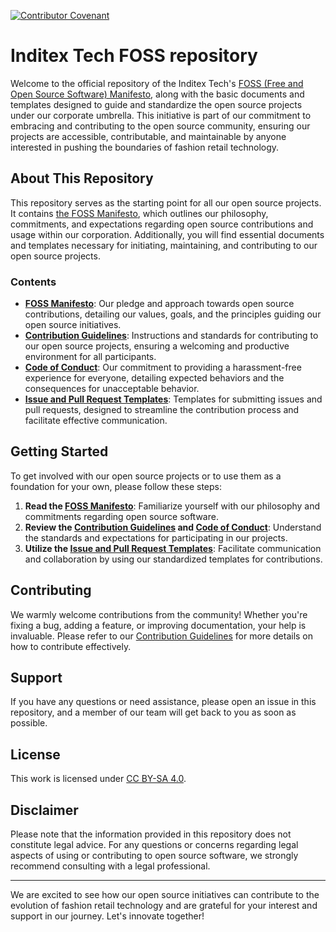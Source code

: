 <!--
SPDX-FileCopyrightText: 2024 Industria de Diseño Textil S.A. INDITEX

SPDX-License-Identifier: CC-BY-SA-4.0
-->
[![Contributor Covenant](https://img.shields.io/badge/Contributor%20Covenant-2.1-4baaaa.svg)](code_of_conduct.md)

# Inditex Tech FOSS repository

Welcome to the official repository of the Inditex Tech's [FOSS (Free and Open Source Software) Manifesto](./ITX_FOSS_Manifesto.md), along with the basic documents and templates designed to guide and standardize the open source projects under our corporate umbrella. This initiative is part of our commitment to embracing and contributing to the open source community, ensuring our projects are accessible, contributable, and maintainable by anyone interested in pushing the boundaries of fashion retail technology.

## About This Repository

This repository serves as the starting point for all our open source projects. It contains [the FOSS Manifesto](./ITX_FOSS_Manifesto.md), which outlines our philosophy, commitments, and expectations regarding open source contributions and usage within our corporation. Additionally, you will find essential documents and templates necessary for initiating, maintaining, and contributing to our open source projects.

### Contents

- **[FOSS Manifesto](./ITX_FOSS_Manifesto.md)**: Our pledge and approach towards open source contributions, detailing our values, goals, and the principles guiding our open source initiatives.
- **[Contribution Guidelines](./CONTRIBUTING.md)**: Instructions and standards for contributing to our open source projects, ensuring a welcoming and productive environment for all participants.
- **[Code of Conduct](./CODE_of_CONDUCT.md)**: Our commitment to providing a harassment-free experience for everyone, detailing expected behaviors and the consequences for unacceptable behavior.
- **[Issue and Pull Request Templates](./.github/ISSUE_TEMPLATE/)**: Templates for submitting issues and pull requests, designed to streamline the contribution process and facilitate effective communication.

## Getting Started

To get involved with our open source projects or to use them as a foundation for your own, please follow these steps:

1. **Read the [FOSS Manifesto](./ITX_FOSS_Manifesto.md)**: Familiarize yourself with our philosophy and commitments regarding open source software.
2. **Review the [Contribution Guidelines](./CONTRIBUTING.md) and [Code of Conduct](./CODE_of_CONDUCT.md)**: Understand the standards and expectations for participating in our projects.
3. **Utilize the [Issue and Pull Request Templates](./.github/ISSUE_TEMPLATE/)**: Facilitate communication and collaboration by using our standardized templates for contributions.

## Contributing

We warmly welcome contributions from the community! Whether you're fixing a bug, adding a feature, or improving documentation, your help is invaluable. Please refer to our [Contribution Guidelines](./CONTRIBUTING.md) for more details on how to contribute effectively.

## Support

If you have any questions or need assistance, please open an issue in this repository, and a member of our team will get back to you as soon as possible.

## License

This work is licensed under [CC BY-SA 4.0](./LICENSE.md).

## Disclaimer

Please note that the information provided in this repository does not constitute legal advice. For any questions or concerns regarding legal aspects of using or contributing to open source software, we strongly recommend consulting with a legal professional.

---

We are excited to see how our open source initiatives can contribute to the evolution of fashion retail technology and are grateful for your interest and support in our journey. Let's innovate together!
